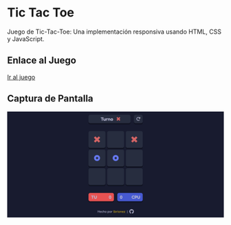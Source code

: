 # Tic Tac Toe

Juego de Tic-Tac-Toe: Una implementación responsiva usando HTML, CSS y JavaScript.

## Enlace al Juego

<a href="https://lbrionez.github.io/tic-tac-toe/" target="_blank">Ir al juego</a>

## Captura de Pantalla

![Screenshot of the page.](./src/img/readme.png "Screenshot of the page.")
